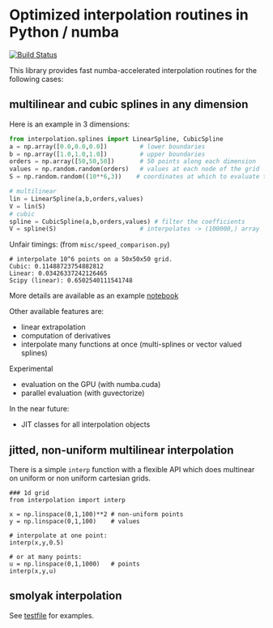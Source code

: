 # Optimized interpolation routines in Python / numba

[![Build Status](https://travis-ci.org/EconForge/interpolation.py.svg?branch=master)](https://travis-ci.org/EconForge/interpolation.py)

This library provides fast numba-accelerated interpolation routines
for the following cases:

## multilinear and cubic splines in any dimension

Here is an example in 3 dimensions:

```python
from interpolation.splines import LinearSpline, CubicSpline
a = np.array([0.0,0.0,0.0])         # lower boundaries
b = np.array([1.0,1.0,1.0])         # upper boundaries
orders = np.array([50,50,50])       # 50 points along each dimension
values = np.random.random(orders)   # values at each node of the grid
S = np.random.random((10**6,3))    # coordinates at which to evaluate the splines

# multilinear
lin = LinearSpline(a,b,orders,values)
V = lin(S)
# cubic
spline = CubicSpline(a,b,orders,values) # filter the coefficients
V = spline(S)                       # interpolates -> (100000,) array

```

Unfair timings: (from `misc/speed_comparison.py`)
```
# interpolate 10^6 points on a 50x50x50 grid.
Cubic: 0.11488723754882812
Linear: 0.03426337242126465
Scipy (linear): 0.6502540111541748
```

More details are available as an example [notebook](https://github.com/EconForge/interpolation.py/blob/master/examples/cubic_splines_python.ipynb)

Other available features are:
- linear extrapolation
- computation of derivatives
- interpolate many functions at once (multi-splines or vector valued splines)

Experimental
- evaluation on the GPU (with numba.cuda)
- parallel evaluation (with guvectorize)

In the near future:
- JIT classes for all interpolation objects


## jitted, non-uniform multilinear interpolation

There is a simple `interp` function with a flexible API which does multinear on uniform or non uniform cartesian grids.

```
### 1d grid
from interpolation import interp

x = np.linspace(0,1,100)**2 # non-uniform points
y = np.linspace(0,1,100)    # values

# interpolate at one point:
interp(x,y,0.5)

# or at many points:
u = np.linspace(0,1,1000)   # points
interp(x,y,u)
```






## smolyak interpolation

See [testfile](https://github.com/EconForge/interpolation.py/blob/master/interpolation/smolyak/tests/test_interp.py) for examples.
